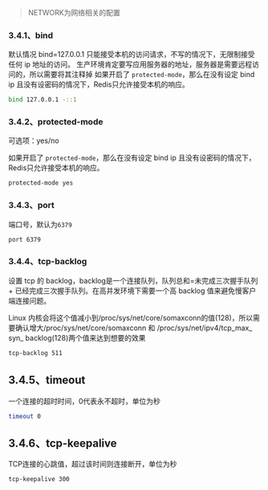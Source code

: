 > NETWORK为网络相关的配置

### 3.4.1、bind

默认情况 bind=127.0.0.1 只能接受本机的访问请求，不写的情况下，无限制接受任何 ip 地址的访问。 生产环境肯定要写应用服务器的地址，服务器是需要远程访问的，所以需要将其注释掉 如果开启了 `protected-mode`，那么在没有设定 bind ip 且没有设密码的情况下，Redis只允许接受本机的响应。

```Bash
bind 127.0.0.1 -::1
```

### 3.4.2、protected-mode

可选项：yes/no

如果开启了 `protected-mode`，那么在没有设定 bind ip 且没有设密码的情况下，Redis只允许接受本机的响应。

```Bash
protected-mode yes
```

### 3.4.3、port

端口号，默认为`6379`

```Bash
port 6379
```

### 3.4.4、tcp-backlog

设置 tcp 的 backlog，backlog是一个连接队列，队列总和=未完成三次握手队列+ 已经完成三次握手队列。在高并发环境下需要一个高 backlog 值来避免慢客户端连接问题。

Linux 内核会将这个值减小到/proc/sys/net/core/somaxconn的值(128)，所以需要确认增大/proc/sys/net/core/somaxconn 和 /proc/sys/net/ipv4/tcp_max_ syn_ backlog(128)两个值来达到想要的效果

```Bash
tcp-backlog 511
```

## 3.4.5、timeout

一个连接的超时时间，0代表永不超时，单位为秒

```Bash
timeout 0
```

## 3.4.6、tcp-keepalive

TCP连接的心跳值，超过该时间则连接断开，单位为秒

```Bash
tcp-keepalive 300
```